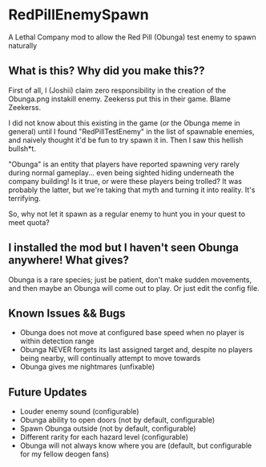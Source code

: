 # RedPillEnemySpawn
A Lethal Company mod to allow the Red Pill (Obunga) test enemy to spawn naturally

## What is this? Why did you make this??
First of all, I (Joshii) claim zero responsibility in the creation of the Obunga.png instakill enemy. Zeekerss put this in their game. Blame Zeekerss.

I did not know about this existing in the game (or the Obunga meme in general) until I found "RedPillTestEnemy" in the list of spawnable enemies,
and naively thought it'd be fun to try spawn it in. Then I saw this hellish bullsh*t.

"Obunga" is an entity that players have reported spawning very rarely during normal gameplay... even being sighted hiding underneath the company building!
Is it true, or were these players being trolled? It was probably the latter, but we're taking that myth and turning it into reality. It's terrifying.

So, why not let it spawn as a regular enemy to hunt you in your quest to meet quota?

## I installed the mod but I haven't seen Obunga anywhere! What gives?
Obunga is a rare species; just be patient, don't make sudden movements, and then maybe an Obunga will come out to play.
Or just edit the config file.

## Known Issues && Bugs
- Obunga does not move at configured base speed when no player is within detection range
- Obunga NEVER forgets its last assigned target and, despite no players being nearby, will continually attempt to move towards
- Obunga gives me nightmares (unfixable)

## Future Updates
- Louder enemy sound (configurable)
- Obunga ability to open doors (not by default, configurable)
- Spawn Obunga outside (not by default, configurable)
- Different rarity for each hazard level (configurable)
- Obunga will not always know where you are (default, but configurable for my fellow deogen fans)